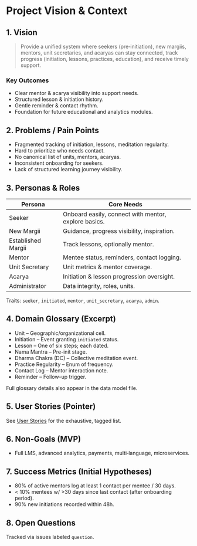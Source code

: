 # Project Vision & Context

## 1. Vision

> Provide a unified system where seekers (pre‑initiation), new margiis, mentors, unit secretaries, and acaryas can stay connected, track progress (initiation, lessons, practices, education), and receive timely support.

### Key Outcomes

- Clear mentor & acarya visibility into support needs.
- Structured lesson & initiation history.
- Gentle reminder & contact rhythm.
- Foundation for future educational and analytics modules.

## 2. Problems / Pain Points

- Fragmented tracking of initiation, lessons, meditation regularity.
- Hard to prioritize who needs contact.
- No canonical list of units, mentors, acaryas.
- Inconsistent onboarding for seekers.
- Lack of structured learning journey visibility.

## 3. Personas & Roles

| Persona            | Core Needs                                           |
| ------------------ | ---------------------------------------------------- |
| Seeker             | Onboard easily, connect with mentor, explore basics. |
| New Margii         | Guidance, progress visibility, inspiration.          |
| Established Margii | Track lessons, optionally mentor.                    |
| Mentor             | Mentee status, reminders, contact logging.           |
| Unit Secretary     | Unit metrics & mentor coverage.                      |
| Acarya             | Initiation & lesson progression oversight.           |
| Administrator      | Data integrity, roles, units.                        |

Traits: `seeker`, `initiated`, `mentor`, `unit_secretary`, `acarya`, `admin`.

## 4. Domain Glossary (Excerpt)

- Unit – Geographic/organizational cell.
- Initiation – Event granting `initiated` status.
- Lesson – One of six steps; each dated.
- Nama Mantra – Pre-init stage.
- Dharma Chakra (DC) – Collective meditation event.
- Practice Regularity – Enum of frequency.
- Contact Log – Mentor interaction note.
- Reminder – Follow-up trigger.

Full glossary details also appear in the data model file.

## 5. User Stories (Pointer)

See [User Stories](./user-stories.md) for the exhaustive, tagged list.

## 6. Non‑Goals (MVP)

- Full LMS, advanced analytics, payments, multi‑language, microservices.

## 7. Success Metrics (Initial Hypotheses)

- 80% of active mentors log at least 1 contact per mentee / 30 days.
- < 10% mentees w/ >30 days since last contact (after onboarding period).
- 90% new initiations recorded within 48h.

## 8. Open Questions

Tracked via issues labeled `question`.
